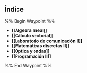 ## Índice

%% Begin Waypoint %%
- **[[Álgebra lineal]]**
- **[[Cálculo vectorial]]**
- **[[Laboratorio de comunicación II]]**
- **[[Matemáticas discretas II]]**
- **[[Óptica y ondas]]**
- **[[Programación II]]**

%% End Waypoint %%
